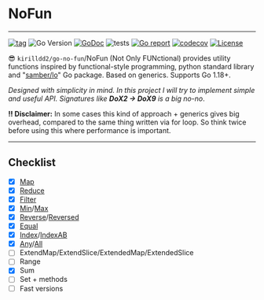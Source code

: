 # NoFun

------------------

[![tag](https://img.shields.io/github/v/tag/kirilldd2/go-no-fun?style=flat-square)](https://github.com/kirilldd2/go-no-fun)
![Go Version](https://img.shields.io/badge/Go-%3E%3D%201.18-lightgrey?style=flat-square)
[![GoDoc](https://pkg.go.dev/badge/github.com/kirilldd2/go-no-fun.svg)](https://pkg.go.dev/github.com/kirilldd2/go-no-fun)
![tests](https://img.shields.io/github/workflow/status/kirilldd2/go-no-fun/Tests?label=tests&logo=github&style=flat-square)
[![Go report](https://goreportcard.com/badge/github.com/kirilldd2/go-no-fun?style=flat-square)](https://goreportcard.com/report/github.com/kirilldd2/go-no-fun)
[![codecov](https://img.shields.io/codecov/c/github/kirilldd2/go-no-fun?style=flat-square&token=jNRLNzybbM)](https://codecov.io/gh/kirilldd2/go-no-fun)
[![License](https://img.shields.io/github/license/kirilldd2/go-no-fun?style=flat-square)](./LICENSE)


😎 `kirilldd2/go-no-fun`/NoFun (Not Only FUNctional) provides utility functions inspired by functional-style programming, 
python standard library and "[samber/lo](https://github.com/samber/lo)" Go package. Based on generics. Supports Go 1.18+.

*Designed with simplicity in mind. In this project I will try to implement simple and useful API. 
Signatures like __DoX2 -> DoX9__ is a big no-no*.

**‼ Disclaimer:** In some cases this kind of approach + generics gives big overhead, 
compared to the same thing written via for loop. So think twice before using this where performance is important. 

------------------
## Checklist

* [x] [Map](https://pkg.go.dev/github.com/kirilldd2/go-no-fun#Map)
* [x] [Reduce](https://pkg.go.dev/github.com/kirilldd2/go-no-fun#Reduce)
* [x] [Filter](https://pkg.go.dev/github.com/kirilldd2/go-no-fun#Filter)
* [x] [Min](https://pkg.go.dev/github.com/kirilldd2/go-no-fun#Min)/[Max](https://pkg.go.dev/github.com/kirilldd2/go-no-fun#Max)
* [x] [Reverse](https://pkg.go.dev/github.com/kirilldd2/go-no-fun#Reverse)/[Reversed](https://pkg.go.dev/github.com/kirilldd2/go-no-fun#Reversed)
* [x] [Equal](https://pkg.go.dev/github.com/kirilldd2/go-no-fun#Equal)
* [x] [Index](https://pkg.go.dev/github.com/kirilldd2/go-no-fun#Index)/[IndexAB](https://pkg.go.dev/github.com/kirilldd2/go-no-fun#IndexAB)
* [x] [Any](https://pkg.go.dev/github.com/kirilldd2/go-no-fun#Any)/[All](https://pkg.go.dev/github.com/kirilldd2/go-no-fun#All)
* [ ] ExtendMap/ExtendSlice/ExtendedMap/ExtendedSlice
* [ ] Range
* [x] Sum
* [ ] Set + methods
* [ ] Fast versions
